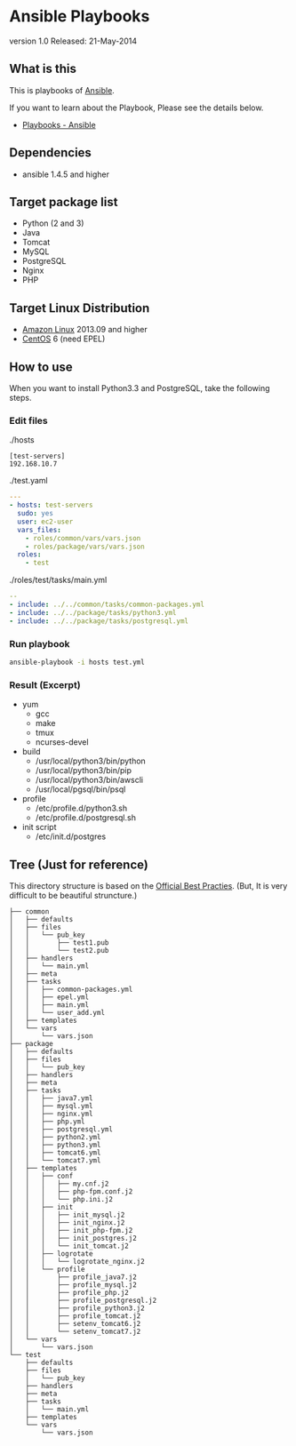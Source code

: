 # Ansible Playbooks

version 1.0
Released: 21-May-2014

## What is this

This is playbooks of [Ansible](http://www.ansible.com/home).

If you want to learn about the Playbook, Please see the details below.

- [Playbooks - Ansible ](http://docs.ansible.com/playbooks.html)

## Dependencies

- ansible 1.4.5 and higher

## Target package list

- Python (2 and 3)
- Java
- Tomcat
- MySQL
- PostgreSQL
- Nginx
- PHP

## Target Linux Distribution

- [Amazon Linux](http://aws.amazon.com/jp/amazon-linux-ami/) 2013.09 and higher
- [CentOS](http://www.centos.org) 6 (need EPEL)

## How to use

When you want to install Python3.3 and PostgreSQL, take the following steps.

### Edit files

./hosts

```ini:hosts
[test-servers]
192.168.10.7
```

./test.yaml

```yaml:test.yaml
---
- hosts: test-servers
  sudo: yes
  user: ec2-user
  vars_files:
    - roles/common/vars/vars.json
    - roles/package/vars/vars.json
  roles:
    - test
```

./roles/test/tasks/main.yml

```yaml:main.yml
--
- include: ../../common/tasks/common-packages.yml
- include: ../../package/tasks/python3.yml
- include: ../../package/tasks/postgresql.yml
```

### Run playbook

```sh
ansible-playbook -i hosts test.yml
```

### Result (Excerpt)

- yum
    - gcc
    - make
    - tmux
    - ncurses-devel
- build
    - /usr/local/python3/bin/python
    - /usr/local/python3/bin/pip
    - /usr/local/python3/bin/awscli
    - /usr/local/pgsql/bin/psql
- profile
    - /etc/profile.d/python3.sh
    - /etc/profile.d/postgresql.sh
- init script
    - /etc/init.d/postgres

## Tree (Just for reference)

This directory structure is based on the [Official Best Practies](http://docs.ansible.com/playbooks_best_practices.html). (But, It is very difficult to be beautiful struncture.)

```
├── common
│   ├── defaults
│   ├── files
│   │   └── pub_key
│   │       ├── test1.pub
│   │       └── test2.pub
│   ├── handlers
│   │   └── main.yml
│   ├── meta
│   ├── tasks
│   │   ├── common-packages.yml
│   │   ├── epel.yml
│   │   ├── main.yml
│   │   └── user_add.yml
│   ├── templates
│   └── vars
│       └── vars.json
├── package
│   ├── defaults
│   ├── files
│   │   └── pub_key
│   ├── handlers
│   ├── meta
│   ├── tasks
│   │   ├── java7.yml
│   │   ├── mysql.yml
│   │   ├── nginx.yml
│   │   ├── php.yml
│   │   ├── postgresql.yml
│   │   ├── python2.yml
│   │   ├── python3.yml
│   │   ├── tomcat6.yml
│   │   └── tomcat7.yml
│   ├── templates
│   │   ├── conf
│   │   │   ├── my.cnf.j2
│   │   │   ├── php-fpm.conf.j2
│   │   │   └── php.ini.j2
│   │   ├── init
│   │   │   ├── init_mysql.j2
│   │   │   ├── init_nginx.j2
│   │   │   ├── init_php-fpm.j2
│   │   │   ├── init_postgres.j2
│   │   │   └── init_tomcat.j2
│   │   ├── logrotate
│   │   │   └── logrotate_nginx.j2
│   │   └── profile
│   │       ├── profile_java7.j2
│   │       ├── profile_mysql.j2
│   │       ├── profile_php.j2
│   │       ├── profile_postgresql.j2
│   │       ├── profile_python3.j2
│   │       ├── profile_tomcat.j2
│   │       ├── setenv_tomcat6.j2
│   │       └── setenv_tomcat7.j2
│   └── vars
│       └── vars.json
└── test
    ├── defaults
    ├── files
    │   └── pub_key
    ├── handlers
    ├── meta
    ├── tasks
    │   └── main.yml
    ├── templates
    └── vars
        └── vars.json
```
